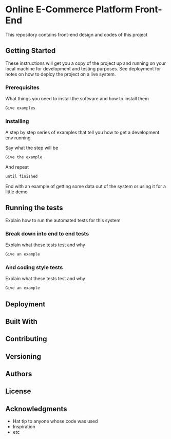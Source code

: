 # Online E-Commerce Platform Front-End

This repository contains front-end design and codes of this project

## Getting Started

These instructions will get you a copy of the project up and running on your local machine for development and testing purposes. See deployment for notes on how to deploy the project on a live system.

### Prerequisites

What things you need to install the software and how to install them

```js
Give examples
```

### Installing

A step by step series of examples that tell you how to get a development env running

Say what the step will be

```js
Give the example
```

And repeat

```js
until finished
```

End with an example of getting some data out of the system or using it for a little demo

## Running the tests

Explain how to run the automated tests for this system

### Break down into end to end tests

Explain what these tests test and why

```js
Give an example
```

### And coding style tests

Explain what these tests test and why

```js
Give an example
```

## Deployment

## Built With

## Contributing

## Versioning

## Authors

## License

## Acknowledgments

- Hat tip to anyone whose code was used
- Inspiration
- etc
